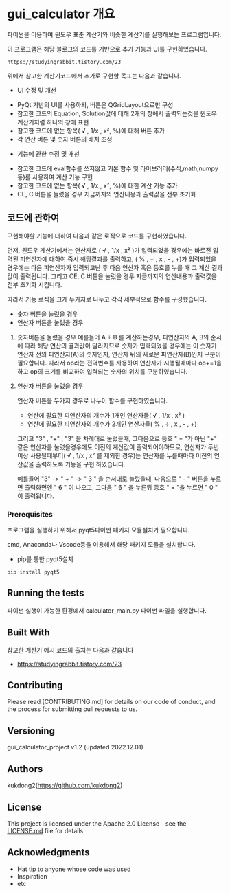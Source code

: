 # gui_calculator 개요

파이썬을 이용하여 윈도우 표준 계산기와 비슷한 계산기를 실행해보는 프로그램입니다.

이 프로그램은 해당 블로그의 코드를 기반으로 추가 기능과 UI를 구현하였습니다.
``` 
https://studyingrabbit.tistory.com/23
``` 

위에서 참고한 계산기코드에서 추가로 구현할 목표는 다음과 같습니다.

 - UI 수정 및 개선
* PyQt 기반의 UI를 사용하되, 버튼은 QGridLayout으로만 구성
* 참고한 코드의 Equation, Solution값에 대해 2개의 창에서 출력되는것을 윈도우 계산기처럼 하나의 창에 표현 
* 참고한 코드에 없는 항목( √ , 1/x , x², %)에 대해 버튼 추가
* 각 연산 버튼 및 숫자 버튼의 배치 조정

 - 기능에 관한 수정 및 개선
* 참고한 코드에 eval함수를 쓰지않고 기본 함수 및 라이브러리(수식,math,numpy 등)를 사용하여 계산 기능 구현
* 참고한 코드에 없는 항목( √ , 1/x , x², %)에 대한 계산 기능 추가
* CE, C 버튼을 눌렀을 경우 지금까지의 연산내용과 출력값을 전부 초기화

## 코드에 관하여

구현해야할 기능에 대하여 다음과 같은 로직으로 코드를 구현하였습니다.

먼저, 윈도우 계산기에서는 연산자로 ( √ , 1/x , x² )가 입력되었을 경우에는 바로전 입력된 피연산자에 대하여 즉시 해당결과를 출력하고, ( % , ÷ , x , - , +)가 입력되었을 경우에는 다음 피연산자가 입력되고난 후 다음 연산자 혹은 등호를 누를 때 그 계산 결과 값이 출력됩니다. 그리고 CE, C 버튼을 눌렀을 경우 지금까지의 연산내용과 출력값을 전부 초기화 시킵니다.

따라서 기능 로직을 크게 두가지로 나누고 각각 세부적으로 함수를 구성했습니다.

* 숫자 버튼을 눌렀을 경우
* 연산자 버튼을 눌렀을 경우

1. 숫자버튼을 눌렀을 경우
    예를들어 A ÷ B 를 계산하는경우, 피연산자의 A, B의 순서에 따라 해당 연산의 결과값이 달라지므로
    숫자가 입력되었을 경우에는 이 숫자가 연산자 전의 피연산자(A)의 숫자인지, 연산자 뒤의 새로운 피연산자(B)인지 구분이 필요합니다.
    따라서 op라는 전역변수를 사용하여 연산자가 시행될때마다 op+=1을 하고 op의 크기를 비교하여 입력되는 숫자의 위치를 구분하였습니다.

2. 연산자 버튼을 눌렀을 경우

    연산자 버튼을 두가지 경우로 나누어 함수를 구현하였습니다.
    
    * 연산에 필요한 피연산자의 개수가 1개인 연산자들( √ , 1/x , x² )
    * 연산에 필요한 피연산자의 개수가 2개인 연산자들( % , ÷ , x , - , +)

    그리고 "3" , "+" , "3" 을 차례대로 눌렀을때, 그다음으로 등호 " = "가 아닌 "+" 같은 연산자를 눌렀을경우에도 이전의 계산값이 출력되어야하므로,
    연산자가 두번이상 사용될때부터( √ , 1/x , x² 를 제외한 경우)는 연산자를 누를때마다 이전의 연산값을 출력하도록 기능을 구현 하였습니다.

    예를들어 "3" -> " + " -> " 3 " 을 순서대로 눌렀을때, 다음으로 " -  " 버튼을 누르면 출력화면엔 " 6 " 이 나오고, 그다음 " 6 " 을 누른뒤 등호 " = "을 누르면 " 0 " 이 출력됩니다.

### Prerequisites

프로그램을 실행하기 위해서 pyqt5파이썬 패키지 모듈설치가 필요합니다.

cmd, Anaconda나 Vscode등을 이용해서 해당 패키지 모듈을 설치합니다. 

* pip를 통한 pyqt5설치
``` 
pip install pyqt5
```

## Running the tests

파이썬 실행이 가능한 환경에서 calculator_main.py 파이썬 파일을 실행합니다.


## Built With

참고한 계산기 예시 코드의 출처는 다음과 같습니다
* https://studyingrabbit.tistory.com/23

## Contributing

Please read [CONTRIBUTING.md] for details on our code of conduct, and the process for submitting pull requests to us.

## Versioning

gui_calculator_project v1.2 (updated 2022.12.01)

## Authors

kukdong2(https://github.com/kukdong2)

## License

This project is licensed under the Apache 2.0 License - see the [LICENSE.md](LICENSE.md) file for details

## Acknowledgments

* Hat tip to anyone whose code was used
* Inspiration
* etc
